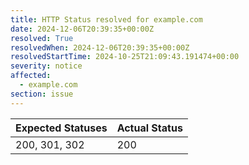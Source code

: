 ```yaml
---
title: HTTP Status resolved for example.com
date: 2024-12-06T20:39:35+00:00Z
resolved: True
resolvedWhen: 2024-12-06T20:39:35+00:00Z
resolvedStartTime: 2024-10-25T21:09:43.191474+00:00
severity: notice
affected:
  - example.com
section: issue
---
```


| Expected Statuses | Actual Status  |
|-------------------|----------------|
| 200, 301, 302 | 200 |
